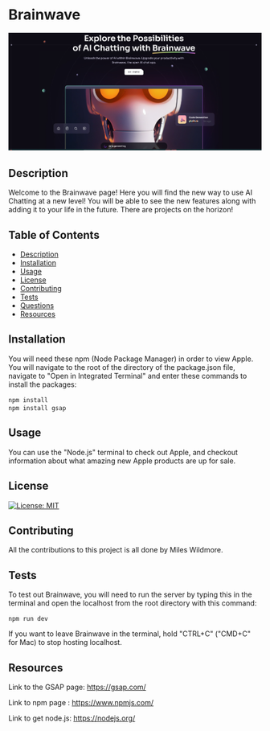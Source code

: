 # Brainwave

![alt text](src/assets/picture/Brainwave-picture.png)

## Description
Welcome to the Brainwave page! Here you will find the new way to use AI Chatting at a new level! You will be able to see the new features along with adding it to your life in the future. There are projects on the horizon!

## Table of Contents
 * [Description](#description)
 * [Installation](#installation)
 * [Usage](#usage)
 * [License](#license)
 * [Contributing](#contributing)
 * [Tests](#tests)
 * [Questions](#questions)
 * [Resources](#resources)

## Installation
You will need these npm (Node Package Manager) in order to view Apple. You will navigate to the root of the directory of the package.json file, navigate to "Open in Integrated Terminal" and enter these commands to install the packages:
```
npm install
npm install gsap

```


## Usage
You can use the "Node.js" terminal to check out Apple, and checkout information about what amazing new Apple products are up for sale.

## License
[![License: MIT](https://img.shields.io/badge/License-MIT-yellow.svg)](https://opensource.org/licenses/MIT)

## Contributing
All the contributions to this project is all done by Miles Wildmore.


## Tests

To test out Brainwave, you will need to run the server by typing this in the terminal and open the localhost from the root directory with this command: 
```
npm run dev

```

If you want to leave Brainwave in the terminal, hold "CTRL+C" ("CMD+C" for Mac) to stop hosting localhost.

## Resources

Link to the GSAP page: https://gsap.com/

Link to npm page : https://www.npmjs.com/

Link to get node.js: https://nodejs.org/